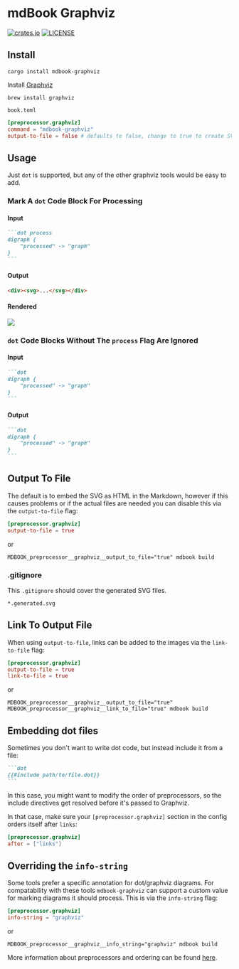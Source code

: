 # mdBook Graphviz

[![crates.io](https://img.shields.io/crates/v/mdbook-graphviz.svg)](https://crates.io/crates/mdbook-graphviz)
[![LICENSE](https://img.shields.io/github/license/dylanowen/mdbook-graphviz.svg)](LICENSE)

## Install

```
cargo install mdbook-graphviz
```

Install [Graphviz](https://graphviz.gitlab.io/download/)

```
brew install graphviz
```

`book.toml`

```toml
[preprocessor.graphviz]
command = "mdbook-graphviz"
output-to-file = false # defaults to false, change to true to create SVG files instead of rendering them inline
```

## Usage

Just `dot` is supported, but any of the other graphviz tools would be easy to add.

### Mark A `dot` Code Block For Processing

#### Input

~~~markdown
```dot process
digraph {
    "processed" -> "graph"
}
```
~~~

#### Output

~~~markdown
<div><svg>...</svg></div>


~~~

#### Rendered

![](sample_0.generated.svg)

### `dot` Code Blocks Without The `process` Flag Are Ignored

#### Input

~~~markdown
```dot
digraph {
    "processed" -> "graph"
}
```
~~~

#### Output

~~~markdown
```dot
digraph {
    "processed" -> "graph"
}
```
~~~

## Output To File

The default is to embed the SVG as HTML in the Markdown, however if this causes problems or if the actual files are
needed you can disable this via the `output-to-file` flag:

```toml
[preprocessor.graphviz]
output-to-file = true
```

or

```shell
MDBOOK_preprocessor__graphviz__output_to_file="true" mdbook build
```

### .gitignore

This `.gitignore` should cover the generated SVG files.

```
*.generated.svg
```

## Link To Output File

When using `output-to-file`, links can be added to the images via the `link-to-file` flag:

```toml
[preprocessor.graphviz]
output-to-file = true
link-to-file = true
```

or

```shell
MDBOOK_preprocessor__graphviz__output_to_file="true" MDBOOK_preprocessor__graphviz__link_to_file="true" mdbook build
```

## Embedding dot files
Sometimes you don't want to write dot code, but instead include it from a file:

~~~markdown
```dot
{{#include path/to/file.dot}}
```
~~~

In this case, you might want to modify the order of preprocessors, so the
include directives get resolved before it's passed to Graphviz.

In that case, make sure your `[preprocessor.graphviz]` section in the config
orders itself after `links`:

```toml
[preprocessor.graphviz]
after = ["links"]
```

## Overriding the `info-string`

Some tools prefer a specific annotation for dot/graphviz diagrams.
For compatability with these tools `mdbook-graphviz` can support a custom value for marking diagrams it should process.
This is via the `info-string` flag:

```toml
[preprocessor.graphviz]
info-string = "graphviz"
```

or

```shell
MDBOOK_preprocessor__graphviz__info_string="graphviz" mdbook build
```

More information about preprocessors and ordering can be found
[here](https://rust-lang.github.io/mdBook/format/configuration/preprocessors.html?highlight=preprocessors#require-a-certain-order).
